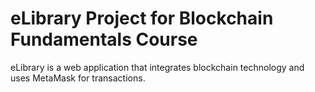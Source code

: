 # eLibrary Project for Blockchain Fundamentals Course

eLibrary is a web application that integrates blockchain technology and uses MetaMask for transactions.


